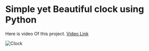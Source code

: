 # Simple yet Beautiful clock using Python

Here is video Of this project. [Video Link](https://www.youtube.com/watch?v=DFJW4WqCPCc&t=60s&ab_channel=prituHQ)


![Clock](https://user-images.githubusercontent.com/75468116/127476807-e7f597bb-28dc-431b-a9e3-fef6d96426df.png)
